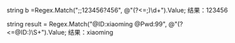 string b =Regex.Match(";;123456?456", @"(?<=;)\d+").Value;   结果：123456

string result = Regex.Match("@ID:xiaoming @Pwd:99", @"(?<=@ID:)\S+").Value;     结果：xiaoming
